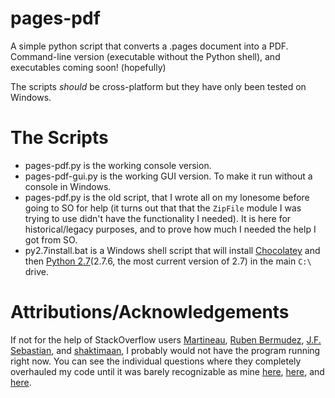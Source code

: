 pages-pdf
=========

A simple python script that converts a .pages document into a PDF. Command-line version (executable without the Python shell), and executables coming soon! (hopefully)

The scripts _should_ be cross-platform but they have only been tested on Windows.

The Scripts
===========
* pages-pdf.py is the working console version.
* pages-pdf-gui.py is the working GUI version. To make it run without a console in Windows.
* pages-pdf.py is the old script, that I wrote all on my lonesome before going to SO for help (it turns out that that the `ZipFile` module I was trying to use didn't have the functionality I needed). It is here for historical/legacy purposes, and to prove how much I needed the help I got from SO.
* py2.7install.bat is a Windows shell script that will install [Chocolatey](https://chocolatey.org/) and then [Python 2.7](http://www.python.org/download/releases/2.7.6/)(2.7.6, the most current version of 2.7) in the main `C:\` drive. 

Attributions/Acknowledgements
=============================
If not for the help of StackOverflow users [Martineau](http://stackoverflow.com/users/355230/martineau), [Ruben Bermudez](http://stackoverflow.com/users/2397017/ruben-bermudez), [J.F. Sebastian](http://stackoverflow.com/users/4279/j-f-sebastian), and [shaktimaan](http://stackoverflow.com/users/2276527/shaktimaan), I probably would not have the program running right now.
You can see the individual questions where they completely overhauled my code until it was barely recognizable as mine [here](), [here](), and [here]().
